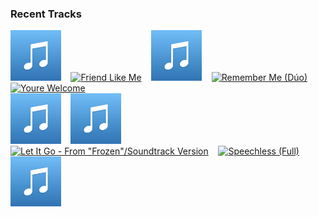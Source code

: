 ### Recent Tracks
[<img src='https://github.com/atfinke/atfinke/blob/master/placeholder.jpeg?raw=true' width='16%' height='16%' alt='I Just Cant Wait To Be King - From "The Lion King"/Soundtrack Version'>](https://www.last.fm/music/jason%2bweaver/_/i%2bjust%2bcan%2527t%2bwait%2bto%2bbe%2bking%2b-%2bfrom%2b%2522the%2blion%2bking%2522%252fsoundtrack%2bversion)&nbsp;&nbsp;&nbsp;&nbsp;[<img src='https://lastfm.freetls.fastly.net/i/u/300x300/0b86598b1882fa2809487ceb9b8465ac.png' width='16%' height='16%' alt='Friend Like Me'>](https://www.last.fm/music/will%2bsmith/_/friend%2blike%2bme)&nbsp;&nbsp;&nbsp;&nbsp;[<img src='https://github.com/atfinke/atfinke/blob/master/placeholder.jpeg?raw=true' width='16%' height='16%' alt='Hawaiian Roller Coaster Ride - From "Lilo & Stitch"/Soundtrack Version'>](https://www.last.fm/music/mark%2bkeali%2527i%2bho%2527omalu/_/hawaiian%2broller%2bcoaster%2bride%2b-%2bfrom%2b%2522lilo%2b%2526%2bstitch%2522%252fsoundtrack%2bversion)&nbsp;&nbsp;&nbsp;&nbsp;[<img src='https://lastfm.freetls.fastly.net/i/u/300x300/a611255faf5c21883f3630f047fff4eb.png' width='16%' height='16%' alt='Remember Me (Dúo)'>](https://www.last.fm/music/miguel/_/remember%2bme%2b%2528d%25c3%25bao%2529)&nbsp;&nbsp;&nbsp;&nbsp;[<img src='https://lastfm.freetls.fastly.net/i/u/300x300/4d75dbe282afff199b03a6de8d1318dc.png' width='16%' height='16%' alt='Youre Welcome'>](https://www.last.fm/music/dwayne%2bjohnson/_/you%2527re%2bwelcome)&nbsp;&nbsp;&nbsp;&nbsp;<br>[<img src='https://github.com/atfinke/atfinke/blob/master/placeholder.jpeg?raw=true' width='16%' height='16%' alt='Into the Unknown - Panic! At The Disco Version'>](https://www.last.fm/music/panic%2521%2bat%2bthe%2bdisco/_/into%2bthe%2bunknown%2b-%2bpanic%2521%2bat%2bthe%2bdisco%2bversion)&nbsp;&nbsp;&nbsp;&nbsp;[<img src='https://github.com/atfinke/atfinke/blob/master/placeholder.jpeg?raw=true' width='16%' height='16%' alt='He Mele No Lilo - From "Lilo & Stitch"/Soundtrack Version'>](https://www.last.fm/music/mark%2bkeali%2527i%2bho%2527omalu/_/he%2bmele%2bno%2blilo%2b-%2bfrom%2b%2522lilo%2b%2526%2bstitch%2522%252fsoundtrack%2bversion)&nbsp;&nbsp;&nbsp;&nbsp;[<img src='https://lastfm.freetls.fastly.net/i/u/300x300/136771963e234548ac5c0e8dcc826de5.png' width='16%' height='16%' alt='Let It Go - From "Frozen"/Soundtrack Version'>](https://www.last.fm/music/idina%2bmenzel/_/let%2bit%2bgo%2b-%2bfrom%2b%2522frozen%2522%252fsoundtrack%2bversion)&nbsp;&nbsp;&nbsp;&nbsp;[<img src='https://lastfm.freetls.fastly.net/i/u/300x300/2c034dacb108585c50307671497bcf8b.png' width='16%' height='16%' alt='Speechless (Full)'>](https://www.last.fm/music/naomi%2bscott/_/speechless%2b%2528full%2529)&nbsp;&nbsp;&nbsp;&nbsp;[<img src='https://github.com/atfinke/atfinke/blob/master/placeholder.jpeg?raw=true' width='16%' height='16%' alt='Love Is an Open Door - From "Frozen"/Soundtrack Version'>](https://www.last.fm/music/kristen%2bbell/_/love%2bis%2ban%2bopen%2bdoor%2b-%2bfrom%2b%2522frozen%2522%252fsoundtrack%2bversion)&nbsp;&nbsp;&nbsp;&nbsp;<br>